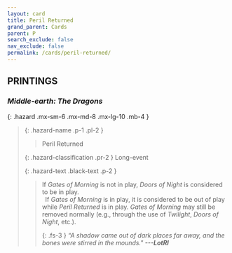 ```yaml
---
layout: card
title: Peril Returned
grand_parent: Cards
parent: P
search_exclude: false
nav_exclude: false
permalink: /cards/peril-returned/
---
```


## PRINTINGS


### _Middle-earth: The Dragons_

{: .hazard .mx-sm-6 .mx-md-8 .mx-lg-10 .mb-4 }
> {: .hazard-name .p-1 .pl-2 }
> > <div class="hazard-mp"></div>
> > <div class="card-name">Peril Returned</div>
>
> {: .hazard-classification .pr-2 }
> Long-event
>
> {: .hazard-text .black-text .p-2 }
> > If _Gates of Morning_ is not in play, _Doors of Night_ is considered to be in play. <br>&ensp;If _Gates of Morning_ is in play, it is considered to be out of play while _Peril Returned_ is in play. _Gates of Morning_ may still be removed normally (e.g., through the use of _Twilight_, _Doors of Night_, etc.). 
> > 
> > {: .fs-3 } 
> > _“A shadow came out of dark places far away, and the bones were stirred in the mounds."_ ***---&#65279;LotRI*** 
>
